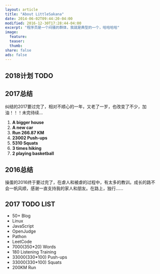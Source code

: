 ```yaml
---
layout: article
title: "About LittleSakana"
date: 2014-06-02T09:44:20-04:00
modified: 2016-12-30T17:28:44-04:00
excerpt: "程序员是一个闷骚的群体，我就是典型的一个，哈哈哈哈"
image:
  feature:
  teaser:
  thumb:
share: false
ads: false
---
```


## 2018计划 TODO

## 2017总结

纠结的2017要过完了，相对不顺心的一年，又老了一岁，也改变了不少，加油！！！未完待续...

1. **A bigger house**
2. **A new car**
3. **Run 266.87 KM**
4. **23002 Push-ups**
5. **5310 Squats**
6. **3 times hiking**
7. **2 playing basketball**

## 2016总结

操蛋的2016终于要过完了，在虐人和被虐的过程中，有太多的教训。成长的路不会一帆风顺，感谢一直支持我的家人和朋友。在路上，独行......

## 2017 TODO LIST

* 50+ Blog
* Linux
* JavaScript
* OpenJudge
* Pathon
* LeetCode
* 7000(350*20) Words
* 180 Listening Training
* 33000(330*100) Push-ups
* 33000(330*100) Squats
* 200KM Run